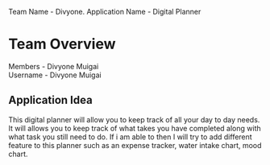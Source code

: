 Team Name - Divyone. 
Application Name -  Digital Planner

# Team Overview
Members - Divyone Muigai  
Username - Divyone Muigai

## Application Idea
This digital planner will allow you to keep track of all your day to day needs. It will allows you to keep track of what takes you have completed along with what task you still need to do. If i am able to then I will try to add different feature to this planner such as an expense tracker, water intake chart, mood chart. 
 
